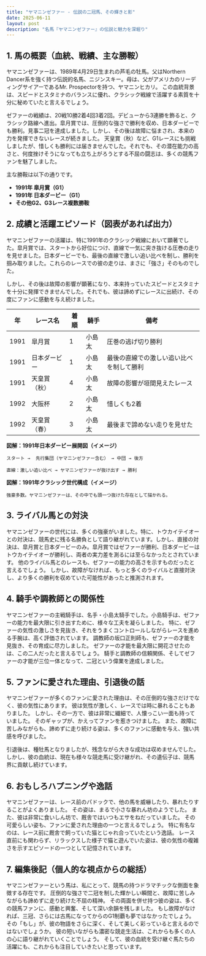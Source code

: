 ```yaml
---
title: "ヤマニンゼファー - 伝説の二冠馬、その輝きと影"
date: 2025-06-11
layout: post
description: "名馬『ヤマニンゼファー』の伝説と魅力を深堀り"
---
```


## 1. 馬の概要（血統、戦績、主な勝鞍）

ヤマニンゼファーは、1989年4月29日生まれの芦毛の牡馬。父はNorthern Dancer系を強く持つ伝説的名馬、ニジンスキー。母は、父がアメリカのリーディングサイアーであるMr. Prospectorを持つ、ヤマニンヒカリ。  この血統背景は、スピードとスタミナのバランスに優れ、クラシック戦線で活躍する素質を十分に秘めていたと言えるでしょう。  

ゼファーの戦績は、20戦10勝2着4回3着2回。デビューから3連勝を飾ると、クラシック路線へ進出。皐月賞では、圧倒的な強さで勝利を収め、日本ダービーでも勝利。見事二冠を達成しました。しかし、その後は故障に悩まされ、本来の力を発揮できないレースが続きました。  天皇賞（秋）など、G1レースにも挑戦しましたが、惜しくも勝利には届きませんでした。それでも、その潜在能力の高さと、何度挫けそうになっても立ち上がろうとする不屈の闘志は、多くの競馬ファンを魅了しました。

主な勝鞍は以下の通りです。

* **1991年 皐月賞（G1）**
* **1991年 日本ダービー（G1）**
* **その他G2、G3レース複数勝鞍**


## 2. 成績と活躍エピソード（図表があれば出力）

ヤマニンゼファーの活躍は、特に1991年のクラシック戦線において顕著でした。皐月賞では、スタートから好位につけ、直線で一気に突き抜ける圧巻の走りを見せました。日本ダービーでも、最後の直線で激しい追い比べを制し、勝利を掴み取りました。これらのレースでの彼の走りは、まさに「強さ」そのものでした。

しかし、その後は故障の影響が顕著になり、本来持っていたスピードとスタミナを十分に発揮できませんでした。それでも、彼は諦めずにレースに出続け、その度にファンに感動を与え続けました。

| 年 | レース名           | 着順 | 騎手       | 備考                                      |
|---|--------------------|-----|-------------|-------------------------------------------|
| 1991 | 皐月賞             | 1   | 小島太       | 圧巻の逃げ切り勝利                         |
| 1991 | 日本ダービー         | 1   | 小島太       | 最後の直線での激しい追い比べを制して勝利 |
| 1991 | 天皇賞（秋）       | 4   | 小島太       | 故障の影響が垣間見えたレース                 |
| 1992 | 大阪杯             | 2   | 小島太       | 惜しくも2着                               |
| 1992 | 天皇賞（春）       | 3   | 小島太       | 最後まで諦めない走りを見せた                 |


**図解：1991年日本ダービー展開図（イメージ）**

```
スタート →  先行集団（ヤマニンゼファー含む） → 中団 → 後方

直線：激しい追い比べ → ヤマニンゼファーが抜け出す → 勝利
```

**図解：1991年クラシック世代構成（イメージ）**

```
強豪多数。ヤマニンゼファーは、その中でも頭一つ抜けた存在として描かれる。
```


## 3. ライバル馬との対決

ヤマニンゼファーの世代には、多くの強豪がいました。特に、トウカイテイオーとの対決は、競馬史に残る名勝負として語り継がれています。しかし、直接の対決は、皐月賞と日本ダービーのみ。皐月賞ではゼファーが勝利、日本ダービーはトウカイテイオーが勝利し、両者の実力差を測るには至らなかったとされています。  他のライバル馬とのレースも、ゼファーの能力の高さを示すものだったと言えるでしょう。  しかし、故障がなければ、もっと多くのライバルと直接対決し、より多くの勝利を収めていた可能性があったと推測されます。


## 4. 騎手や調教師との関係性

ヤマニンゼファーの主戦騎手は、名手・小島太騎手でした。小島騎手は、ゼファーの能力を最大限に引き出すために、様々な工夫を凝らしました。  特に、ゼファーの気性の激しさを見抜き、それをうまくコントロールしながらレースを進める手腕は、高く評価されています。  調教師の坂口正則師も、ゼファーの才能を見抜き、その育成に尽力しました。  ゼファーの才能を最大限に開花させたのは、この二人だったと言えるでしょう。  騎手と調教師の信頼関係、そしてゼファーの才能が三位一体となって、二冠という偉業を達成しました。


## 5. ファンに愛された理由、引退後の話

ヤマニンゼファーが多くのファンに愛された理由は、その圧倒的な強さだけでなく、彼の気性にあります。  彼は気性が激しく、レースでは時に暴れることもありました。  しかし、その一方で、彼は非常に繊細で、人懐っこい一面も持っていました。  そのギャップが、かえってファンを惹きつけました。  また、故障に苦しみながらも、諦めずに走り続ける姿は、多くのファンに感動を与え、強い共感を呼びました。

引退後は、種牡馬となりましたが、残念ながら大きな成功は収めませんでした。  しかし、彼の血統は、現在も様々な競走馬に受け継がれ、その遺伝子は、競馬界に貢献し続けています。


## 6. おもしろハプニングや逸話

ヤマニンゼファーは、レース前のパドックで、他の馬を威嚇したり、暴れたりすることがよくありました。  その姿は、まるで小さな暴れん坊のようでした。  また、彼は非常に食いしん坊で、厩舎ではいつもエサをねだっていました。  その可愛らしい姿も、ファンに愛された理由の一つと言えるでしょう。  特に有名なのは、レース前に厩舎で飼っていた猫とじゃれ合っていたという逸話。  レース直前にも関わらず、リラックスした様子で猫と遊んでいた姿は、彼の気性の複雑さを示すエピソードの一つとして記憶されています。


## 7. 編集後記（個人的な視点からの総括）

ヤマニンゼファーという馬は、私にとって、競馬の持つドラマチックな側面を象徴する存在です。  圧倒的な強さで二冠を制した輝かしい瞬間と、故障に苦しみながらも諦めずに走り続けた不屈の精神。  その両面を併せ持つ彼の姿は、多くの競馬ファンに、感動と興奮、そして深い余韻を残しました。  もし故障がなければ、三冠、さらには古馬になってからのG1制覇も夢ではなかったでしょう。  その「もし」が、彼の物語をさらに深く、そして美しく彩っていると言えるのではないでしょうか。  彼の短いながらも濃密な競走生活は、これからも多くの人の心に語り継がれていくことでしょう。  そして、彼の血統を受け継ぐ馬たちの活躍にも、これからも注目していきたいと思っています。
